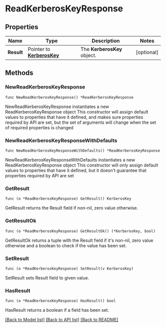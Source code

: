 # ReadKerberosKeyResponse

## Properties

Name | Type | Description | Notes
------------ | ------------- | ------------- | -------------
**Result** | Pointer to [**KerberosKey**](KerberosKey.md) | The __KerberosKey__ object. | [optional] 

## Methods

### NewReadKerberosKeyResponse

`func NewReadKerberosKeyResponse() *ReadKerberosKeyResponse`

NewReadKerberosKeyResponse instantiates a new ReadKerberosKeyResponse object
This constructor will assign default values to properties that have it defined,
and makes sure properties required by API are set, but the set of arguments
will change when the set of required properties is changed

### NewReadKerberosKeyResponseWithDefaults

`func NewReadKerberosKeyResponseWithDefaults() *ReadKerberosKeyResponse`

NewReadKerberosKeyResponseWithDefaults instantiates a new ReadKerberosKeyResponse object
This constructor will only assign default values to properties that have it defined,
but it doesn't guarantee that properties required by API are set

### GetResult

`func (o *ReadKerberosKeyResponse) GetResult() KerberosKey`

GetResult returns the Result field if non-nil, zero value otherwise.

### GetResultOk

`func (o *ReadKerberosKeyResponse) GetResultOk() (*KerberosKey, bool)`

GetResultOk returns a tuple with the Result field if it's non-nil, zero value otherwise
and a boolean to check if the value has been set.

### SetResult

`func (o *ReadKerberosKeyResponse) SetResult(v KerberosKey)`

SetResult sets Result field to given value.

### HasResult

`func (o *ReadKerberosKeyResponse) HasResult() bool`

HasResult returns a boolean if a field has been set.


[[Back to Model list]](../README.md#documentation-for-models) [[Back to API list]](../README.md#documentation-for-api-endpoints) [[Back to README]](../README.md)


